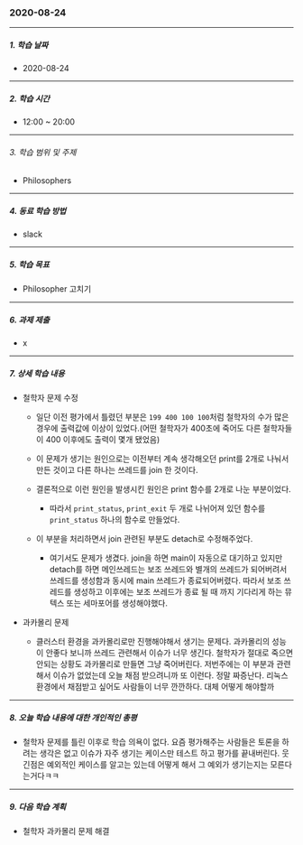 ### 2020-08-24

-----
##### 1. 학습 날짜
- 2020-08-24

-----
##### 2. 학습 시간
- 12:00 ~ 20:00


-----
###### 3. 학습 범위 및 주제
- Philosophers

-----
##### 4. 동료 학습 방법
- slack

-----
##### 5. 학습 목표
- Philosopher 고치기

-----
##### 6. 과제 제출
- x

-----
##### 7. 상세 학습 내용

- 철학자 문제 수정
    - 일단 이전 평가에서 틀렸던 부분은 ```199 400 100 100```처럼 철학자의 수가 많은 경우에 출력값에 이상이 있었다.(어떤 철학자가 400초에 죽어도 다른 철학자들이 400 이후에도 출력이 몇개 됐었음)
 
    - 이 문제가 생기는 원인으로는 이전부터 계속 생각해오던 print를 2개로 나눠서 만든 것이고 다른 하나는 쓰레드를 join 한 것이다.
    - 결론적으로 이런 원인을 발생시킨 원인은 print 함수를 2개로 나눈 부분이었다.
        - 따라서 ```print_status```, ```print_exit``` 두 개로 나뉘어져 있던 함수를 ```print_status``` 하나의 함수로 만들었다.
    - 이 부분을 처리하면서 join 관련된 부분도 detach로 수정해주었다.
        - 여기서도 문제가 생겼다. join을 하면 main이 자동으로 대기하고 있지만 detach를 하면 메인쓰레드는 보조 쓰레드와 별개의 쓰레드가 되어버려서 쓰레드를 생성함과 동시에 main 쓰레드가 종료되어버렸다. 따라서 보조 쓰레드를 생성하고 이후에는 보조 쓰레드가 종료 될 때 까지 기다리게 하는 뮤텍스 또는 세마포어를 생성해야했다.

- 과카몰리 문제
    - 클러스터 환경을 과카몰리로만 진행해야해서 생기는 문제다. 과카몰리의 성능이 안좋다 보니까 쓰레드 관련해서 이슈가 너무 생긴다. 철학자가 절대로 죽으면 안되는 상황도 과카몰리로 만들면 그냥 죽어버린다. 저번주에는 이 부분과 관련해서 이슈가 없었는데 오늘 채점 받으려니까 또 이런다. 정말 짜증난다. 리눅스 환경에서 채점받고 싶어도 사람들이 너무 깐깐하다. 대체 어떻게 해야할까

-----
##### 8. 오늘 학습 내용에 대한 개인적인 총평

- 철학자 문제를 틀린 이후로 학습 의욕이 없다. 요즘 평가해주는 사람들은 토론을 하려는 생각은 없고 이슈가 자주 생기는 케이스만 테스트 하고 평가를 끝내버린다. 웃긴점은 예외적인 케이스를 알고는 있는데 어떻게 해서 그 예외가 생기는지는 모른다는거다ㅋㅋ
-----

##### 9. 다음 학습 계획

- 철학자 과카몰리 문제 해결

